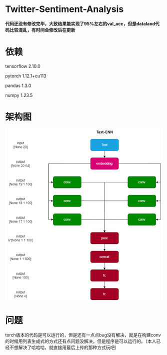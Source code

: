 # Twitter-Sentiment-Analysis

**代码还没有修改完毕，大致结果能实现了95%左右的val_acc，但是datalaod代码比较混乱，有时间会修改后在更新**

# 依赖

tensorflow 2.10.0

pytorch 1.12.1+cu113

pandas 1.3.0

numpy 1.23.5

# 架构图

![textcnn架构图](.//static/textcnn架构图.png)

# 问题

torch版本的代码是可以运行的，但是还有一点点bug没有解决，就是在构建conv的时候用列表生成式的方式还有点问题没解决，但是程序是可以运行的。（本人已经不想解决了哈哈哈，就直接用最后上传的那种方式玩吧）
